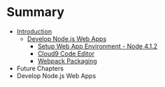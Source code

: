 # Summary

* [Introduction](README.md)
   * [Develop Node.js Web Apps](develop_nodejs_web_apps.md)
       * [Setup Web App Environment - Node 4.1.2](setup_web_app_environment_node4_1_2.md)
       * [Cloud9 Code Editor](cloud9_code_editor.md)
       * [Webpack Packaging](webpack_packaging.md)
* Future Chapters
* Develop Node.js Web Apps

